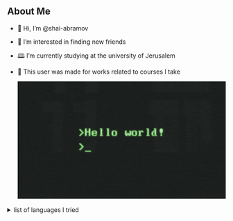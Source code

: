 ## About Me
- 👋 Hi, I’m @shai-abramov
- 👀 I’m interested in finding new friends
- 🕮 I’m currently studying at the university of Jerusalem
- 🔬 This user was made for works related to courses I take

  ![introductory gif](hw.gif)

<details>
<summary>list of languages I tried</summary>
  | Index | Language |
| ----------- | ----------- |
| 1 | c, cpp |
| 2 | java |
| 3 | python |
| 4 | html, css |
| 5 | php |
| 6 | c# |
| 7 | java script |
| 8 | FASM |
| 9 | SQL |
</details>

<!--
**shay-abramov/shay-abramov** is a ✨ _special_ ✨ repository because its `README.md` (this file) appears on your GitHub profile.
-->
